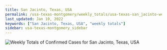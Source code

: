 ```yaml
---
title: San Jacinto, Texas, USA
permalink: /usa-texas-montgomery/weekly_totals/usa-texas-san_jacinto-weekly_totals.html
last_updated: Jan 10, 2022
keywords: ["San Jacinto, Texas, USA", "weekly totals"]
sidebar: usa-texas-montgomery_sidebar
---
```


![Weekly Totals of Confirmed Cases for San Jacinto, Texas, USA](/covid_tracker/images/graphs/usa-texas-san_jacinto-weekly_totals_graph.png)

